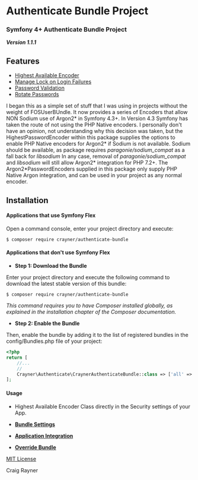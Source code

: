 # Authenticate Bundle Project
### Symfony 4+ Authenticate Bundle Project

___Version 1.1.1___

## Features
* [Highest Available Encoder](Documents/HighestAvailabelEncoder.md)
* [Manage Lock on Login Failures](Documents/ManageFailures.md)
* [Password Validation](Documents/PasswordValidation.md)
* [Rotate Passwords](Documents/RotatePasswords.md)

I began this as a simple set of stuff that I was using in projects without the weight of FOSUserBUndle.  It now provides a series of Encoders that allow NON Sodium use of Argon2* in Symfony 4.3+.  In Version 4.3 Symfony has taken the route of not using the PHP Native encoders.  I personally don't have an opinion, not understanding why this decision was taken, but the HighestPasswordEncoder within this package supplies the options to enable PHP Native encoders for Argon2* if Sodium is not available.  Sodium should be available, as package requires _paragonie/sodium_compat_ as a fall back for _libsodium_  In any case, removal of _paragonie/sodium_compat_ and _libsodium_ will still allow Argon2* integration for PHP 7.2+.  The Argon2*PasswordEncoders supplied in this package only supply PHP Native Argon integration, and can be used in your project as any normal encoder.

## Installation
#### Applications that use Symfony Flex
Open a command console, enter your project directory and execute:

```console
$ composer require crayner/authenticate-bundle
```

#### Applications that don't use Symfony Flex
* __Step 1: Download the Bundle__

Enter your project directory and execute the following command to download the latest stable version of this bundle:

```console
$ composer require crayner/authenticate-bundle
```

_This command requires you to have Composer installed globally, as explained in the installation chapter of the Composer documentation._

* __Step 2: Enable the Bundle__

Then, enable the bundle by adding it to the list of registered bundles in the config/Bundles.php file of your project:
```php
<?php
return [
    //...
    //
    Crayner\Authenticate\CraynerAuthenticateBundle::class => ['all' => true],
];
```

#### Usage
* Highest Available Encoder Class directly in the Security settings of your App.

* __[Bundle Settings](Documents/BundleSettings.md)__
* __[Application Integration](Documents/AppIntegration.md)__
* __[Override Bundle](Documents/OverrideBundle.md)__

[MIT License](LICENSE.md)


Craig Rayner